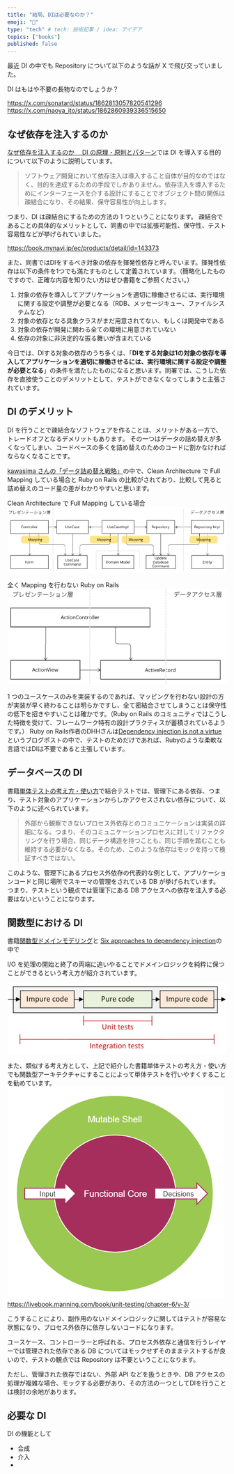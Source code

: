 ```yaml
---
title: "結局、DIは必要なのか？"
emoji: "🦍"
type: "tech" # tech: 技術記事 / idea: アイデア
topics: ["books"]
published: false
---
```


最近 DI の中でも Repository について以下のような話が X で飛び交っていました。

DI はもはや不要の長物なのでしょうか？

https://x.com/sonatard/status/1862813057820541296
https://x.com/naoya_ito/status/1862860939336515650


## なぜ依存を注入するのか

[なぜ依存を注入するのか　 DI の原理・原則とパターン](https://book.mynavi.jp/ec/products/detail/id=143373)では DI を導入する目的について以下のように説明しています。

> ソフトウェア開発において依存注入は導入すること自体が目的なのではなく、目的を達成するための手段でしかありません。依存注入を導入するためにインターフェースを介する設計にすることでオブジェクト間の関係は疎結合になり、その結果、保守容易性が向上します。

つまり、DI は疎結合にするための方法の 1 つということになります。
疎結合であることの具体的なメリットとして、同書の中では拡張可能性、保守性、テスト容易性などが挙げられていました。

https://book.mynavi.jp/ec/products/detail/id=143373

また、同書ではDIをするべき対象の依存を揮発性依存と呼んでいます。揮発性依存は以下の条件を1つでも満たすものとして定義されています。（簡略化したものですので、正確な内容を知りたい方はぜひ書籍をご参照ください。）

1. 対象の依存を導入してアプリケーションを適切に稼働させるには、実行環境に関する設定や調整が必要となる（RDB、メッセージキュー、ファイルシステムなど）
1. 対象の依存となる具象クラスがまだ用意されてない、もしくは開発中である
1. 対象の依存が開発に関わる全ての環境に用意されていない
1. 依存の対象に非決定的な振る舞いが含まれている

今日では、DIする対象の依存のうち多くは、「**DIをする対象は1の対象の依存を導入してアプリケーションを適切に稼働させるには、実行環境に関する設定や調整が必要となる**」の条件を満たしたものになると思います。同署では、こうした依存を直接使うことのデメリットとして、テストができなくなってしまうと主張されています。

## DI のデメリット

DI を行うことで疎結合なソフトウェアを作ることは、メリットがある一方で、トレードオフとなるデメリットもあります。
その一つはデータの詰め替えが多くなってしまい、コードベースの多くを詰め替えのためのコードに割かなければならなくなることです。

[kawasima さんの「データ詰め替え戦略」](https://scrapbox.io/kawasima/%E3%83%87%E3%83%BC%E3%82%BF%E8%A9%B0%E3%82%81%E6%9B%BF%E3%81%88%E6%88%A6%E7%95%A5)の中で、Clean Architecture で Full Mapping している場合と Ruby on Rails の比較がされており、比較して見ると詰め替えのコード量の差がわかりやすいと思います。

Clean Architecture で Full Mapping している場合
![Clean ArchitectureでFull Mappingしている場合詰め替えが4箇所で発生する](/images/kawasima_clean_arch_full_mapping.png)

全く Mapping を行わない Ruby on Rails
![全くMappingを行わないRuby on Rails](/images/kawasima_rails_no_mapping.png)

1 つのユースケースのみを実装するのであれば、マッピングを行わない設計の方が実装が早く終わることは明らかですし、全て密結合させてしまうことは保守性の低下を招きやすいことは確かです。（Ruby on Rails のコミュニティではこうした特徴を受けて、フレームワーク特有の設計プラクティスが蓄積されているようです。）
Ruby on Rails作者のDHHさんは[Dependency injection is not a virtue](https://dhh.dk/2012/dependency-injection-is-not-a-virtue.html)というブログポストの中で、テストのためだけであれば、Rubyのような柔軟な言語ではDIは不要であると主張しています。

## データベースの DI

書籍[単体テストの考え方・使い方](https://book.mynavi.jp/ec/products/detail/id=134252)で結合テストでは、管理下にある依存、つまり、テスト対象のアプリケーションからしかアクセスされない依存について、以下のように述べられています。

> 外部から観察できないプロセス外依存とのコミュニケーションは実装の詳細になる。つまり、そのコミュニケーションプロセスに対してリファクタリングを行う場合、同じデータ構造を持つことも、同じ手順を踏むことも維持する必要がなくなる。そのため、このような依存はモックを持って検証すべきではない。

このような、管理下にあるプロセス外依存の代表的な例として、アプリケーションコードと同じ場所でスキーマの管理をされている DB が挙げられています。
つまり、テストという観点では管理下にある DB アクセスへの依存を注入する必要はないということになります。

## 関数型における DI

書籍[関数型ドメインモデリング](https://tatsu-zine.com/books/domain-modeling-made-functional)と
[Six approaches to dependency injection](https://fsharpforfunandprofit.com/posts/dependencies/)の中で

I/O を処理の開始と終了の両端に追いやることでドメインロジックを純粋に保つことができるという考え方が紹介されています。

![を処理の開始と終了の両端に追いやることでドメインロジックを純粋に保つことができる](/images/pure_code_for_unit_testing.png)


また、類似する考え方として、上記で紹介した書籍単体テストの考え方・使い方でも関数型アーキテクチャにすることによって単体テストを行いやすくすることを勧めています。
![Functional CoreとMutable Shell](/images/functional_core_and_mutable_shell.png)
https://livebook.manning.com/book/unit-testing/chapter-6/v-3/

こうすることにより、副作用のないドメインロジックに関してはテストが容易な状態になり、プロセス外依存に依存しないコードになります。

ユースケース、コントローラーと呼ばれる、プロセス外依存と通信を行うレイヤーでは管理された依存である DB についてはモックせずそのままテストするが良いので、テストの観点では Repository は不要ということになります。

ただし、管理された依存ではない、外部 API などを扱うときや、DB アクセスの処理が複雑な場合、モックする必要があり、その方法の一つとしてDIを行うことは検討の余地があります。

## 必要な DI

DI の機能として

- 合成
- 介入
-

<!-- Web APIでDIから得られるメリットは
コードの疎結合さとテストの容易性（依存をなぜ注入するのか）で
RDBについては管理されたプロセス外依存なので、ちゃんと結合テストで本物を使った方が良い→この観点では不要
ドメイン層についてはIOを処理の開始と終了の両端に配置することで、プロセス外依存を含まない純粋関数にすることができる（単体テストの考え方、使い方と関数型ドメインモデリングそれぞれで紹介）
どの程度、疎結合さを必要とするかによって
Repositoryの分割はするが、インターフェースをドメイン層に持たせない
そもそも分割しない
というオプションがある
ドメイン駆動設計を始めようでは
ドメインの複雑さによってトランザクションスクリプトとドメインモデルパターンを選択するという考え方が紹介されている。 

プロセス外依存の中でも管理された依存とそうでないものがある。
レイヤーが多すぎると開発効率が悪い

-->
